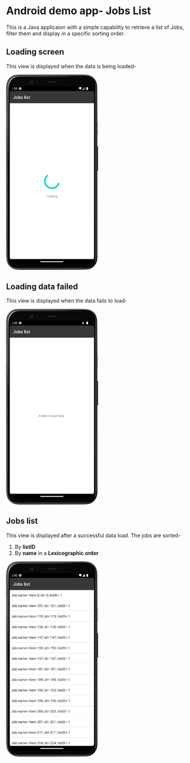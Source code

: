 # Android demo app- Jobs List

This is a Java applicaion with a simple capability to retrieve a list of Jobs, filter them and display in a specific sorting order.

## Loading screen

This view is displayed when the data is being loaded-

<img src="https://github.com/amruthsrepo/Android-Demo/raw/main/Screenshots/loading.png" alt="Loading page" width="250"/>

## Loading data failed

This view is displayed when the data fails to load-

<img src="https://github.com/amruthsrepo/Android-Demo/raw/main/Screenshots/loading_failed.png" alt="Loading failed page" width="250"/>

## Jobs list

This view is displayed after a successful data load. The jobs are sorted-
1) By **listID**
2) By **name** in a **Lexicographic order**

<img src="https://github.com/amruthsrepo/Android-Demo/raw/main/Screenshots/loaded_data.png" width="250"/>
